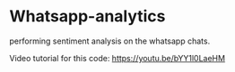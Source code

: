 # Whatsapp-analytics
performing sentiment analysis on the whatsapp chats.

Video tutorial for this code:
https://youtu.be/bYY1l0LaeHM
